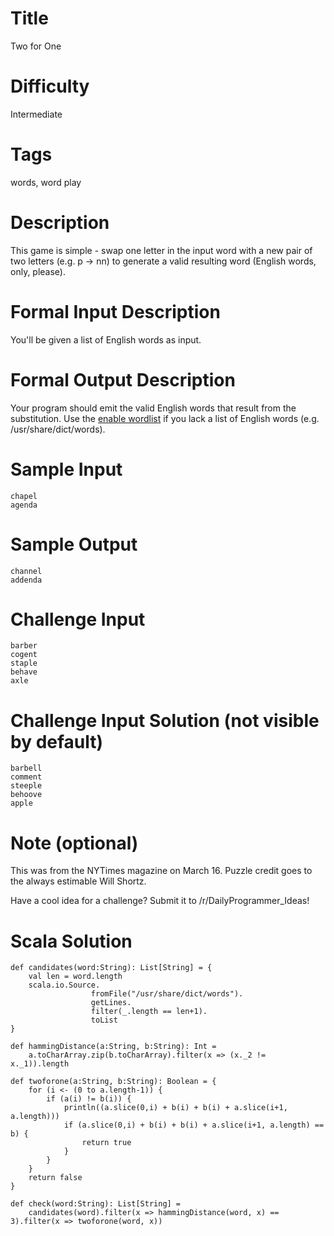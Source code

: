 # Title

Two for One

# Difficulty

Intermediate

# Tags

words, word play

# Description

This game is simple - swap one letter in the input word with a new pair of two letters (e.g. p -&gt; nn) to generate a valid resulting word (English words, only, please). 

# Formal Input Description

You'll be given a list of English words as input.

# Formal Output Description

Your program should emit the valid English words that result from the substitution. Use the [enable wordlist](https://code.google.com/p/dotnetperls-controls/downloads/detail?name=enable1.txt) if you lack a list of English words (e.g. /usr/share/dict/words).

# Sample Input

    chapel
    agenda

# Sample Output

    channel
    addenda

# Challenge Input

    barber
    cogent
    staple
    behave
    axle

# Challenge Input Solution (not visible by default)

    barbell
    comment
    steeple
    behoove
    apple

# Note (optional)

This was from the NYTimes magazine on March 16. Puzzle credit goes to the always estimable Will Shortz. 

Have a cool idea for a challenge? Submit it to /r/DailyProgrammer_Ideas!

# Scala Solution

    def candidates(word:String): List[String] = {
        val len = word.length
        scala.io.Source.
                      fromFile("/usr/share/dict/words").
                      getLines.
                      filter(_.length == len+1).
                      toList
    }

    def hammingDistance(a:String, b:String): Int = 
        a.toCharArray.zip(b.toCharArray).filter(x => (x._2 != x._1)).length

    def twoforone(a:String, b:String): Boolean = {
        for (i <- (0 to a.length-1)) {
            if (a(i) != b(i)) {
                println((a.slice(0,i) + b(i) + b(i) + a.slice(i+1, a.length)))
                if (a.slice(0,i) + b(i) + b(i) + a.slice(i+1, a.length) == b) {
                    return true
                }
            }
        } 
        return false
    }

    def check(word:String): List[String] = 
        candidates(word).filter(x => hammingDistance(word, x) == 3).filter(x => twoforone(word, x))


